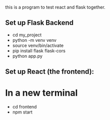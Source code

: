 this is a program to test react and flask together. 

## Set up Flask Backend
- cd my_project
- python -m venv venv
- source venv/bin/activate
- pip install flask flask-cors
- python app.py

## Set up React (the frontend):
# In a new terminal
- cd frontend
- npm start





